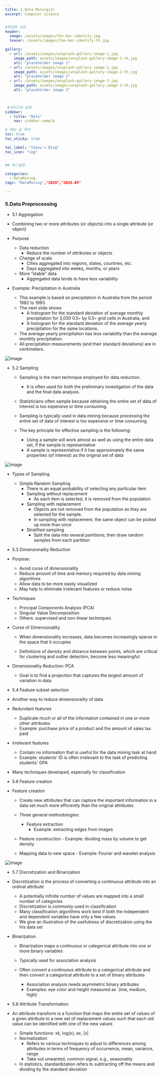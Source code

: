 ```yaml
---
title: 1.Data Mining(2)
excerpt: Computer Science


#최상위 사진
header:
  image: /assets/images/foo-bar-identity.jpg
  teaser: /assets/images/foo-bar-identity-th.jpg

gallery:
  - url: /assets/images/unsplash-gallery-image-1.jpg
    image_path: assets/images/unsplash-gallery-image-1-th.jpg
    alt: "placeholder image 1"
  - url: /assets/images/unsplash-gallery-image-2.jpg
    image_path: assets/images/unsplash-gallery-image-2-th.jpg
    alt: "placeholder image 2"
  - url: /assets/images/unsplash-gallery-image-3.jpg
    image_path: assets/images/unsplash-gallery-image-3-th.jpg
    alt: "placeholder image 3"
    


 #사이드바 설정 
sidebar:
  - title: "Role"
    nav: sidebar-sample

# 해당 글 목차
toc: true
toc_sticky: true

toc_label: "Yimsu's Blog"
toc_icon: "cog"


## 테그설정

categories:
  - DataMining
tags: "DataMining","2020","2020.09"

---
```


### 5.Data Preprocessing

- 5.1 Aggregation
- Combining two or more attributes (or objects) into a single attribute (or object)
- Purpose
    - Data reduction
        - Reduce the number of attributes or objects
    - Change of scale
        - Cities aggregated into regions, states, countries, etc.
        - Days aggregated into weeks, months, or years
    - More “stable” data
         - Aggregated data tends to have less variability 

- Example: Precipitation in Australia
    - This example is based on precipitation in Australia from the period 1982 to 1993. 
    - The next slide shows 
        - A histogram for the standard deviation of average monthly precipitation for 3,030 0.5◦ by 0.5◦ grid cells in Australia, and
        - A histogram for the standard deviation of the average yearly precipitation for the same locations.
    - The average yearly precipitation has less variability than the average monthly precipitation. 
    - All precipitation measurements (and their standard deviations) are in centimeters.

![image](/assets/images/computervision/20200919_13.png)
<br/>





- 5.2 Sampling
    - Sampling is the main technique employed for data reduction.
        - It is often used for both the preliminary investigation of the data and the final data analysis.
 
    - Statisticians often sample because obtaining the entire set of data of interest is too expensive or time consuming.
 
    - Sampling is typically used in data mining because processing the entire set of data of interest is too expensive or time consuming.


    - The key principle for effective sampling is the following: 

        - Using a sample will work almost as well as using the entire data set, if the sample is representative
        - A sample is representative if it has approximately the same properties (of interest) as the original set of data  


![image](/assets/images/computervision/20200919_14.png)
<br/>

- Types of Sampling
    - Simple Random Sampling
        - There is an equal probability of selecting any particular item
        - Sampling without replacement
            - As each item is selected, it is removed from the population
        - Sampling with replacement
            - Objects are not removed from the population as they are selected for the sample.   
            - In sampling with replacement, the same object can be picked up more than once
        - Stratified sampling
            - Split the data into several partitions; then draw random samples from each partition


- 5.3 Dimensionality Reduction

- Purpose:
    - Avoid curse of dimensionality
    - Reduce amount of time and memory required by data mining algorithms
    - Allow data to be more easily visualized
    - May help to eliminate irrelevant features or reduce noise

- Techniques
    - Principal Components Analysis (PCA)
    - Singular Value Decomposition
    - Others: supervised and non-linear techniques

- Curse of Dimensionality
    - When dimensionality increases, data becomes increasingly sparse in the space that it occupies

    - Definitions of density and distance between points, which are critical for clustering and outlier detection, become less meaningful

- Dimensionality Reduction: PCA

    - Goal is to find a projection that captures the largest  amount of variation in data





- 5.4 Feature subset selection

- Another way to reduce dimensionality of data
- Redundant features 
    - Duplicate much or all of the information contained in one or more other attributes
    - Example: purchase price of a product and the amount of sales tax paid
- Irrelevant features
    - Contain no information that is useful for the data mining task at hand
    - Example: students' ID is often irrelevant to the task of predicting students' GPA
- Many techniques developed, especially for classification


- 5.6 Feature creation


- Feature creation
    - Create new attributes that can capture the important information in a data set much more efficiently  than the original attributes

    - Three general methodologies:
        - Feature extraction
            - Example: extracting edges from images
    - Feature construction
             - Example: dividing mass by volume to get density 
    - Mapping data to new space
            - Example: Fourier and wavelet analysis 


![image](/assets/images/computervision/20200919_15.png)
<br/>


- 5.7 Discretization and Binarization

- Discretization is the process of converting a continuous attribute into an ordinal attribute
    - A potentially infinite number of values are mapped into  a small number of categories
    - Discretization is commonly used in classification
    - Many classification algorithms work best if both the independent and dependent variables have only a few values
    - We give an illustration of the usefulness of discretization using the Iris data set

- Binarization
    - Binarization maps a continuous or categorical attribute into one or more binary variables

    - Typically used for association analysis

    - Often convert a continuous attribute to a categorical attribute and then convert a categorical attribute to a set of binary attributes
        - Association analysis needs asymmetric binary attributes
        - Examples: eye color and height measured as  {low, medium, high}



- 5.8 Attribute Transformation


- An attribute transform is a function that maps the entire set of values of a given attribute to a new set of replacement values such that each old value can be identified with one of the new values
    - Simple functions: xk, log(x), ex, |x|
    - Normalization
        - Refers to various techniques to adjust to differences among attributes in terms of frequency of occurrence, mean, variance, range
        - Take out unwanted, common signal, e.g., seasonality  
    - In statistics, standardization refers to subtracting off the means and dividing by the standard deviation

